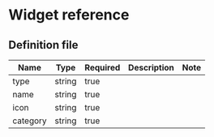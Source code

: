 Widget reference
==========

Definition file
-------

| Name | Type | Required | Description | Note |
|------|------|----------|-------------|------|
|  type    |  string    |    true      |             |      |
|  name    |  string    |    true      |             |      |
|  icon    |  string    |    true      |             |      |
|  category    |  string    |   true       |             |      |
